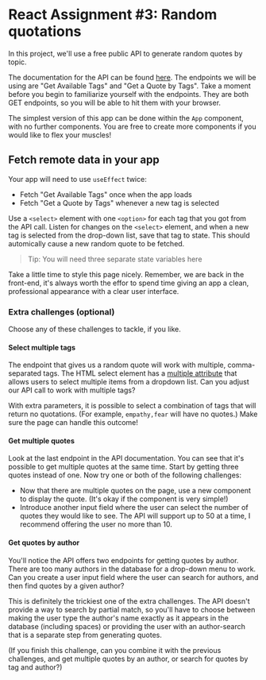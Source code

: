 # React Assignment #3: Random quotations

In this project, we'll use a free public API to generate random quotes by topic.

The documentation for the API can be found [here](https://quoteslate.vercel.app/). The endpoints we will be using are "Get Available Tags" and "Get a Quote by Tags". Take a moment before you begin to familiarize yourself with the endpoints. They are both GET endpoints, so you will be able to hit them with your browser.

The simplest version of this app can be done within the `App` component, with no further components. You are free to create more components if you would like to flex your muscles!

## Fetch remote data in your app

Your app will need to use `useEffect` twice:

- Fetch "Get Available Tags" once when the app loads
- Fetch "Get a Quote by Tags" whenever a new tag is selected

Use a `<select>` element with one `<option>` for each tag that you got from the API call. Listen for changes on the `<select>` element, and when a new tag is selected from the drop-down list, save that tag to state. This should automically cause a new random quote to be fetched.

> Tip: You will need three separate state variables here

Take a little time to style this page nicely. Remember, we are back in the front-end, it's always worth the effor to spend time giving an app a clean, professional appearance with a clear user interface.

### Extra challenges (optional)

Choose any of these challenges to tackle, if you like.

#### Select multiple tags

The endpoint that gives us a random quote will work with multiple, comma-separated tags. The HTML select element has a [multiple attribute](https://www.w3schools.com/tags/att_select_multiple.asp) that allows users to select multiple items from a dropdown list. Can you adjust our API call to work with multiple tags?

With extra parameters, it is possible to select a combination of tags that will return no quotations. (For example, `empathy,fear` will have no quotes.) Make sure the page can handle this outcome!

#### Get multiple quotes

Look at the last endpoint in the API documentation. You can see that it's possible to get multiple quotes at the same time. Start by getting three quotes instead of one. Now try one or both of the following challenges:

- Now that there are multiple quotes on the page, use a new component to display the quote. (It's okay if the component is very simple!)
- Introduce another input field where the user can select the number of quotes they would like to see. The API will support up to 50 at a time, I recommend offering the user no more than 10.

#### Get quotes by author

You'll notice the API offers two endpoints for getting quotes by author. There are too many authors in the database for a drop-down menu to work. Can you create a user input field where the user can search for authors, and then find quotes by a given author?

This is definitely the trickiest one of the extra challenges. The API doesn't provide a way to search by partial match, so you'll have to choose between making the user type the author's name exactly as it appears in the database (including spaces) or providing the user with an author-search that is a separate step from generating quotes.

(If you finish this challenge, can you combine it with the previous challenges, and get multiple quotes by an author, or search for quotes by tag and author?)
